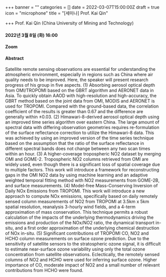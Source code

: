 +++
banner = ""
categories = []
date = 2022-03-07T15:00:00Z
draft = true
icon = "microphone"
title = "[세미나] Prof. Kai Qin"

+++
Prof. Kai Qin (China University of Mining and Technology)

#### 2022년 3월 8일 (화) 16:00

#### Zoom

#### Abstract

Satellite remote sensing observations are essential for understanding the atmospheric environment, especially in regions such as China where air quality needs to be improved. Here, the speaker will present research progress of his group in five aspects. (1) Absorbing aerosol optical depth from OMI/TROPOMI based on the GBRT algorithm and AERONET data in Asia. To quickly obtain AAOD with high-resolution and high-accuracy, the GBRT method based on the joint data from OMI, MODIS and AERONET is used for TROPOMI. Compared with the ground-based data, the correlation coefficient of the results is greater than 0.67 and the difference are generally within ±0.03. (2) Himawari-8-derived aerosol optical depth using an improved time series algorithm over eastern China. The large amount of spectral data with differing observation geometries requires re-formulation of the surface reflectance correction to utilize the Himawari-8 data. This was achieved by using an improved version of the time series technique based on the assumption that the ratio of the surface reflectance in different spectral bands does not change between any two scan times within an hour. (3) A higher-coverage tropospheric NO2 dataset by merging OMI and GOME-2. Tropospheric NO2 columns retrieved from OMI are widely used, even though there is a significant loss of spatial coverage due to multiple factors. This work will introduce a framework for reconstructing gaps in the OMI NO2 data by using machine learning and an adaptive weighted temporal fitting method with NO2 measurements from GOME-2B, and surface measurements. (4) Model-free Mass-Conserving Inversion of Daily NOx Emissions from TROPOMI. This work will introduce a new approach to compute NOx emissions, specifically based on daily remotely sensed column measurements of NO2 from TROPOMI at 3.5km x 5km spatial resolution, reanalysis 3-hourly wind fields, and a 4-term approximation of mass conservation. This technique permits a robust calculation of the impacts of the underlying thermodynamics driving the emissions and production of the NOx/NO2 ratio, the dynamical transport in-situ, and a first order approximation of the underlying chemical destruction of NOx in-situ. (5) Significant contributions of TROPOMI CO, NO2 and HCHO column measurements on surface ozone prediction. Due to the sensitivity of satellite sensors to the stratospheric ozone signal, it is difficult to estimate near-surface ozone variability using only the total ozone concentration from satellite observations. Eclectically, the remotely sensed columns of NO2 and HCHO were used for inferring surface ozone. Higher importance of CO, moderate impact of NO2 and a small number of relevant contributions from HCHO were found.